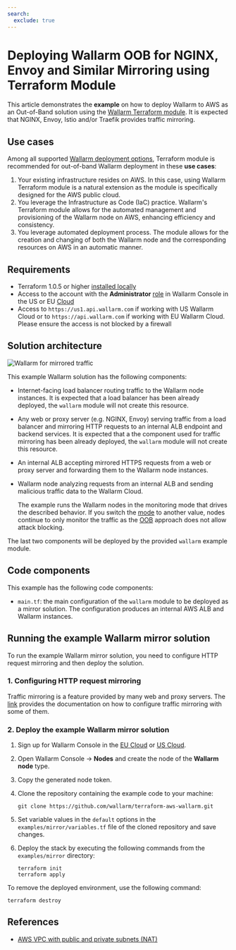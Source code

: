 ```yaml
---
search:
  exclude: true
---
```


# Deploying Wallarm OOB for NGINX, Envoy and Similar Mirroring using Terraform Module

This article demonstrates the **example** on how to deploy Wallarm to AWS as an Out-of-Band solution using the [Wallarm Terraform module](https://registry.terraform.io/modules/wallarm/wallarm/aws/). It is expected that NGINX, Envoy, Istio and/or Traefik provides traffic mirroring.

## Use cases

Among all supported [Wallarm deployment options](../../supported-deployment-options.md), Terraform module is recommended for out-of-band Wallarm deployment in these **use cases**:

1. Your existing infrastructure resides on AWS. In this case, using Wallarm Terraform module is a natural extension as the module is specifically designed for the AWS public cloud.
1. You leverage the Infrastructure as Code (IaC) practice. Wallarm's Terraform module allows for the automated management and provisioning of the Wallarm node on AWS, enhancing efficiency and consistency.
1. You leverage automated deployment process. The module allows for the creation and changing of both the Wallarm node and the corresponding resources on AWS in an automatic manner.

## Requirements

* Terraform 1.0.5 or higher [installed locally](https://learn.hashicorp.com/tutorials/terraform/install-cli)
* Access to the account with the **Administrator** [role](../../../user-guides/settings/users.md#user-roles) in Wallarm Console in the US or EU [Cloud](../../../about-wallarm/overview.md#cloud)
* Access to `https://us1.api.wallarm.com` if working with US Wallarm Cloud or to `https://api.wallarm.com` if working with EU Wallarm Cloud. Please ensure the access is not blocked by a firewall

## Solution architecture

![Wallarm for mirrored traffic](https://github.com/wallarm/terraform-aws-wallarm/blob/main/images/wallarm-for-mirrored-traffic.png?raw=true)

This example Wallarm solution has the following components:

* Internet-facing load balancer routing traffic to the Wallarm node instances. It is expected that a load balancer has been already deployed, the `wallarm` module will not create this resource.
* Any web or proxy server (e.g. NGINX, Envoy) serving traffic from a load balancer and mirroring HTTP requests to an internal ALB endpoint and backend services. It is expected that a the component used for traffic mirroring has been already deployed, the `wallarm` module will not create this resource.
* An internal ALB accepting mirrored HTTPS requests from a web or proxy server and forwarding them to the Wallarm node instances.
* Wallarm node analyzing requests from an internal ALB and sending malicious traffic data to the Wallarm Cloud.

    The example runs the Wallarm nodes in the monitoring mode that drives the described behavior. If you switch the [mode](https://docs.wallarm.com/admin-en/configure-wallarm-mode/) to another value, nodes continue to only monitor the traffic as the [OOB](https://docs.wallarm.com/installation/oob/overview/#advantages-and-limitations) approach does not allow attack blocking.

The last two components will be deployed by the provided `wallarm` example module.

## Code components

This example has the following code components:

* `main.tf`: the main configuration of the `wallarm` module to be deployed as a mirror solution. The configuration produces an internal AWS ALB and Wallarm instances.

## Running the example Wallarm mirror solution

To run the example Wallarm mirror solution, you need to configure HTTP request mirroring and then deploy the solution.

### 1. Configuring HTTP request mirroring

Traffic mirroring is a feature provided by many web and proxy servers. The [link](https://docs.wallarm.com/installation/oob/web-server-mirroring/overview/#examples-of-web-server-configuration-for-traffic-mirroring) provides the documentation on how to configure traffic mirroring with some of them.

### 2. Deploy the example Wallarm mirror solution

1. Sign up for Wallarm Console in the [EU Cloud](https://my.wallarm.com/nodes) or [US Cloud](https://us1.my.wallarm.com/nodes).
1. Open Wallarm Console → **Nodes** and create the node of the **Wallarm node** type.
1. Copy the generated node token.
1. Clone the repository containing the example code to your machine:

    ```
    git clone https://github.com/wallarm/terraform-aws-wallarm.git
    ```
1. Set variable values in the `default` options in the `examples/mirror/variables.tf` file of the cloned repository and save changes.
1. Deploy the stack by executing the following commands from the `examples/mirror` directory:

    ```
    terraform init
    terraform apply
    ```

To remove the deployed environment, use the following command:

```
terraform destroy
```

## References

* [AWS VPC with public and private subnets (NAT)](https://docs.aws.amazon.com/vpc/latest/userguide/VPC_Scenario2.html)
